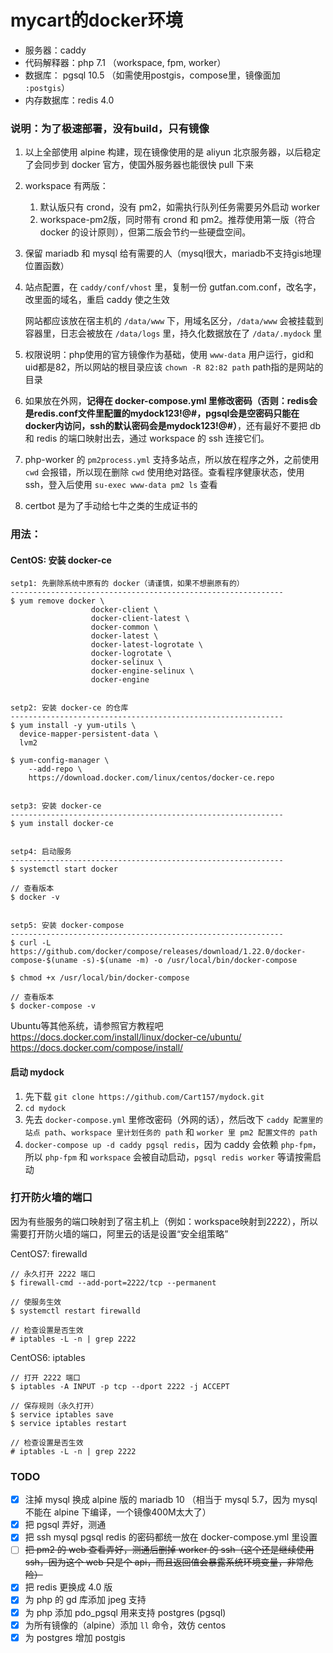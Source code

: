 # mycart的docker环境

+ 服务器：caddy
+ 代码解释器：php 7.1 （workspace, fpm, worker）
+ 数据库： pgsql 10.5 （如需使用postgis，compose里，镜像面加 `:postgis`）
+ 内存数据库：redis 4.0


### 说明：为了极速部署，没有build，只有镜像

1. 以上全部使用 alpine 构建，现在镜像使用的是 aliyun 北京服务器，以后稳定了会同步到 docker 官方，使国外服务器也能很快 pull 下来

2. workspace 有两版：
    1. 默认版只有 crond，没有 pm2，如需执行队列任务需要另外启动 worker
    2. workspace-pm2版，同时带有 crond 和 pm2。推荐使用第一版（符合 docker 的设计原则），但第二版会节约一些硬盘空间。

3. 保留 mariadb 和 mysql 给有需要的人（mysql很大，mariadb不支持gis地理位置函数）

4. 站点配置，在 `caddy/conf/vhost` 里，复制一份 gutfan.com.conf，改名字，改里面的域名，重启 caddy 使之生效

    网站都应该放在宿主机的 `/data/www` 下，用域名区分，`/data/www` 会被挂载到容器里，日志会被放在 `/data/logs` 里，持久化数据放在了 `/data/.mydock` 里

5. 权限说明：php使用的官方镜像作为基础，使用 `www-data` 用户运行，gid和uid都是82，所以网站的根目录应该 `chown -R 82:82 path` path指的是网站的目录

6. 如果放在外网，**记得在 docker-compose.yml 里修改密码（否则：redis会是redis.conf文件里配置的mydock123!@#，pgsql会是空密码只能在docker内访问，ssh的默认密码会是mydock123!@#）**，还有最好不要把 db 和 redis 的端口映射出去，通过 workspace 的 ssh 连接它们。

7. php-worker 的 `pm2process.yml` 支持多站点，所以放在程序之外，之前使用 `cwd` 会报错，所以现在删除 `cwd` 使用绝对路径。查看程序健康状态，使用 ssh，登入后使用 `su-exec www-data pm2 ls` 查看

8. certbot 是为了手动给七牛之类的生成证书的


### 用法：

#### CentOS: 安装 docker-ce
```
setp1: 先删除系统中原有的 docker（请谨慎，如果不想删原有的）
-------------------------------------------------------------
$ yum remove docker \
                  docker-client \
                  docker-client-latest \
                  docker-common \
                  docker-latest \
                  docker-latest-logrotate \
                  docker-logrotate \
                  docker-selinux \
                  docker-engine-selinux \
                  docker-engine


setp2: 安装 docker-ce 的仓库
-------------------------------------------------------------
$ yum install -y yum-utils \
  device-mapper-persistent-data \
  lvm2

$ yum-config-manager \
    --add-repo \
    https://download.docker.com/linux/centos/docker-ce.repo


setp3: 安装 docker-ce
-------------------------------------------------------------
$ yum install docker-ce


setp4: 启动服务
-------------------------------------------------------------
$ systemctl start docker

// 查看版本
$ docker -v


setp5: 安装 docker-compose
-------------------------------------------------------------
$ curl -L https://github.com/docker/compose/releases/download/1.22.0/docker-compose-$(uname -s)-$(uname -m) -o /usr/local/bin/docker-compose

$ chmod +x /usr/local/bin/docker-compose

// 查看版本
$ docker-compose -v
```

Ubuntu等其他系统，请参照官方教程吧<br>
https://docs.docker.com/install/linux/docker-ce/ubuntu/<br>
https://docs.docker.com/compose/install/

#### 启动 mydock

1. 先下载 `git clone https://github.com/Cart157/mydock.git`
2. `cd mydock`
3. 先去 `docker-compose.yml` 里修改密码（外网的话），然后改下 `caddy 配置里的站点 path`、`workspace 里计划任务的 path` 和 `worker 里 pm2 配置文件的 path`
4. `docker-compose up -d caddy pgsql redis`，因为 caddy 会依赖 `php-fpm`，所以 `php-fpm` 和 `workspace` 会被自动启动，`pgsql redis worker` 等请按需启动


### 打开防火墙的端口

因为有些服务的端口映射到了宿主机上（例如：workspace映射到2222），所以需要打开防火墙的端口，阿里云的话是设置“安全组策略”

CentOS7: firewalld
```
// 永久打开 2222 端口
$ firewall-cmd --add-port=2222/tcp --permanent

// 使服务生效
$ systemctl restart firewalld

// 检查设置是否生效
# iptables -L -n | grep 2222
```

CentOS6: iptables
```
// 打开 2222 端口
$ iptables -A INPUT -p tcp --dport 2222 -j ACCEPT

// 保存规则（永久打开）
$ service iptables save
$ service iptables restart

// 检查设置是否生效
# iptables -L -n | grep 2222
```


### TODO

- [X] 注掉 mysql 换成 alpine 版的 mariadb 10 （相当于 mysql 5.7，因为 mysql 不能在 alpine 下编译，一个镜像400M太大了）
- [X] 把 pgsql 弄好，测通
- [X] 把 ssh mysql pgsql redis 的密码都统一放在 docker-compose.yml 里设置
- [ ] ~~把 pm2 的 web 查看弄好，测通后删掉 worker 的 ssh（这个还是继续使用ssh，因为这个 web 只是个 api，而且返回值会暴露系统环境变量，非常危险）~~
- [X] 把 redis 更换成 4.0 版
- [X] 为 php 的 gd 库添加 jpeg 支持
- [X] 为 php 添加 pdo_pgsql 用来支持 postgres (pgsql)
- [X] 为所有镜像的（alpine）添加 `ll` 命令，效仿 centos
- [X] 为 postgres 增加 postgis
